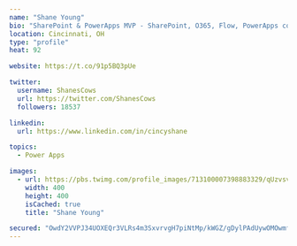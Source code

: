 ```yaml
---
name: "Shane Young"
bio: "SharePoint & PowerApps MVP - SharePoint, O365, Flow, PowerApps consulting? @PowerApps911 | Pure Snark? You found it."
location: Cincinnati, OH
type: "profile"
heat: 92

website: https://t.co/91p5BQ3pUe

twitter:
  username: ShanesCows
  url: https://twitter.com/ShanesCows
  followers: 18537

linkedin:
  url: https://www.linkedin.com/in/cincyshane

topics:
  - Power Apps

images:
  - url: https://pbs.twimg.com/profile_images/713100007398883329/qUzvsvQ3_400x400.jpg
    width: 400
    height: 400
    isCached: true
    title: "Shane Young"

secured: "OwdY2VVPJ34UOXEQr3VLRs4m3SxvrvgH7piNtMp/kWGZ/gDylPAdUywOMOwmf7rVNBWZY2haMxuKdB0EUkelgUfTuhJGm2Y+ZMXe+wqu7YrZhL2uJ3bMBOJklC0IGOEwuXW80fK3bGLCro70n8GjimlkueEkhx6Z8sCqii6HICG7s/p1jnaAaZSzSW+rOJ7UV/4eP3ycCqs5oYAsSRsoBMaRNDaiAKfb5+tvwBUJhJvq2k0vPwgnCnFvw6J0sp1QpfD/xQs0lL4X8IDCgZM5exd81KZwGkVWh/zdzV6EnpVC64XvQWfmQ4NvRwIvFsD83oLJbDPqX33kJ/inrimlXKmvD4GvMmi4+2nQSDIhvDmuYU1kHMG0OjVI1fhZIoUMuqoIxOFwyX6ZggGJjr47kQ24yEbm3yaPKU4fbhk1B4g=;P8KBJ9ac31n4KKT026TopQ=="
---
```


